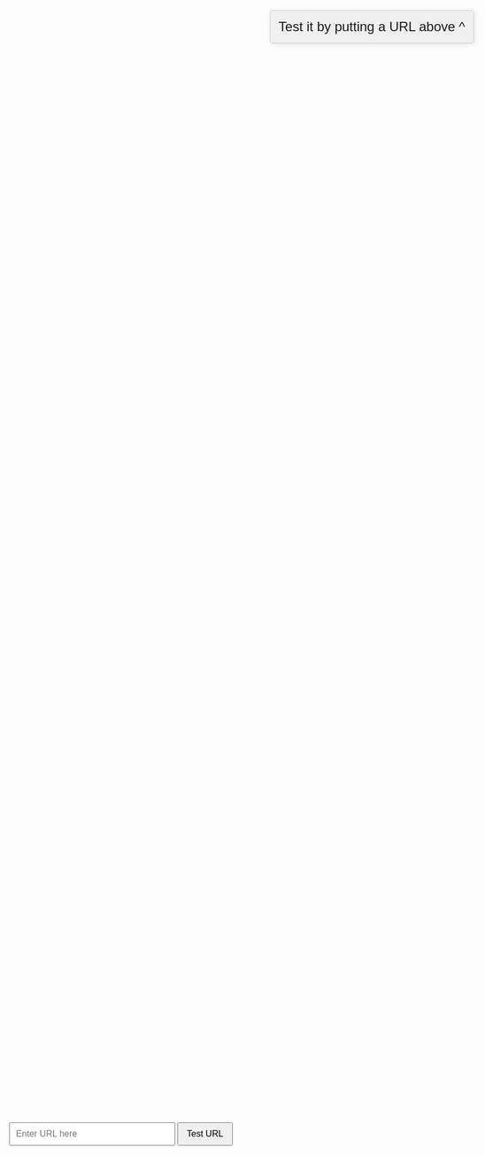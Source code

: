 <!DOCTYPE html>
<html lang="en">
<head>
    <meta charset="UTF-8">
    <meta name="viewport" content="width=device-width, initial-scale=1.0">
    <title>URL Tester</title>
    <style>
        body {
            display: flex;
            justify-content: space-between;
            align-items: center;
            height: 100vh;
            margin: 0;
            font-family: Arial, sans-serif;
        }
        .message {
            position: fixed;
            right: 20px;
            top: 20px;
            font-size: 24px;
            background-color: #f0f0f0;
            padding: 15px;
            border: 1px solid #ccc;
            border-radius: 5px;
            box-shadow: 2px 2px 10px rgba(0, 0, 0, 0.1);
        }
        .input-container {
            margin: auto;
        }
        input[type="text"] {
            width: 300px;
            padding: 10px;
            font-size: 16px;
        }
        input[type="submit"] {
            padding: 10px 15px;
            font-size: 16px;
        }
    </style>
</head>
<body>
    <div class="input-container">
        <input type="text" placeholder="Enter URL here">
        <input type="submit" value="Test URL">
    </div>
    <div class="message">
        Test it by putting a URL above ^
    </div>
</body>
</html>
